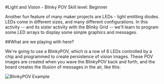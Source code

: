 #Light and Vision - Blinky POV
Skill level: Beginner

Another fun feature of many maker projects are LEDs - light emitting diodes. LEDs come in different sizes, and many different configurations. In this activity -- and its sister activity with the Blinky Grid -- we'll learn to program some LED arrays to display some simple graphics and messages.

##What are we playing with here?

We're going to use a BlinkyPOV, which is a row of 8 LEDs controlled by a chip and programmed to create persistence of vision images. These POV images are created when you wave the BlinkyPOV back and forth, and the board creates the illusion of messages in the air, like this:

![BlinkyPOV Example](http://www.wayneandlayne.com/files/blinky/design/pov_450.png)


